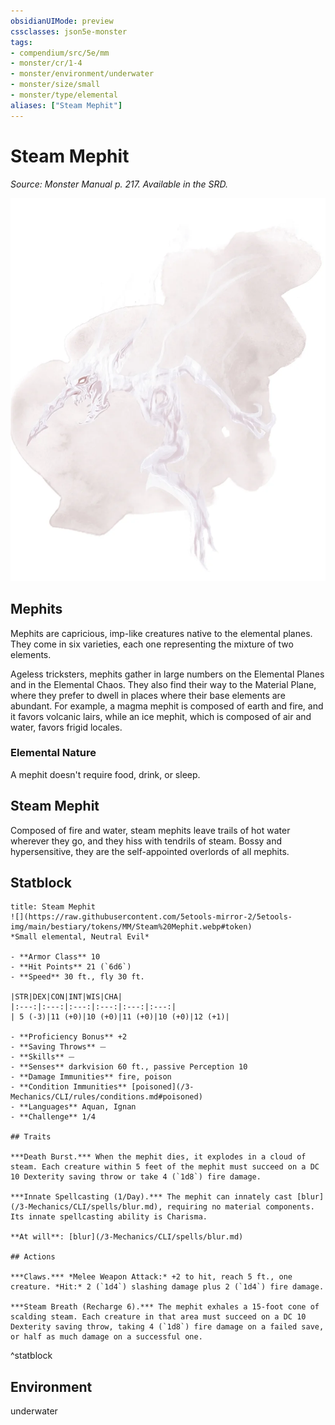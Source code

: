 ```yaml
---
obsidianUIMode: preview
cssclasses: json5e-monster
tags:
- compendium/src/5e/mm
- monster/cr/1-4
- monster/environment/underwater
- monster/size/small
- monster/type/elemental
aliases: ["Steam Mephit"]
---
```

# Steam Mephit
*Source: Monster Manual p. 217. Available in the SRD.*  

![](https://raw.githubusercontent.com/5etools-mirror-2/5etools-img/main/bestiary/MM/Steam%20Mephit.webp#right)  
## Mephits

Mephits are capricious, imp-like creatures native to the elemental planes. They come in six varieties, each one representing the mixture of two elements.

Ageless tricksters, mephits gather in large numbers on the Elemental Planes and in the Elemental Chaos. They also find their way to the Material Plane, where they prefer to dwell in places where their base elements are abundant. For example, a magma mephit is composed of earth and fire, and it favors volcanic lairs, while an ice mephit, which is composed of air and water, favors frigid locales.

### Elemental Nature

A mephit doesn't require food, drink, or sleep.

## Steam Mephit

Composed of fire and water, steam mephits leave trails of hot water wherever they go, and they hiss with tendrils of steam. Bossy and hypersensitive, they are the self-appointed overlords of all mephits.


## Statblock

```ad-statblock
title: Steam Mephit
![](https://raw.githubusercontent.com/5etools-mirror-2/5etools-img/main/bestiary/tokens/MM/Steam%20Mephit.webp#token)
*Small elemental, Neutral Evil*

- **Armor Class** 10 
- **Hit Points** 21 (`6d6`) 
- **Speed** 30 ft., fly 30 ft.

|STR|DEX|CON|INT|WIS|CHA|
|:---:|:---:|:---:|:---:|:---:|:---:|
| 5 (-3)|11 (+0)|10 (+0)|11 (+0)|10 (+0)|12 (+1)|

- **Proficiency Bonus** +2
- **Saving Throws** ⏤
- **Skills** ⏤
- **Senses** darkvision 60 ft., passive Perception 10
- **Damage Immunities** fire, poison
- **Condition Immunities** [poisoned](/3-Mechanics/CLI/rules/conditions.md#poisoned)
- **Languages** Aquan, Ignan
- **Challenge** 1/4

## Traits

***Death Burst.*** When the mephit dies, it explodes in a cloud of steam. Each creature within 5 feet of the mephit must succeed on a DC 10 Dexterity saving throw or take 4 (`1d8`) fire damage.

***Innate Spellcasting (1/Day).*** The mephit can innately cast [blur](/3-Mechanics/CLI/spells/blur.md), requiring no material components. Its innate spellcasting ability is Charisma.

**At will**: [blur](/3-Mechanics/CLI/spells/blur.md)

## Actions

***Claws.*** *Melee Weapon Attack:* +2 to hit, reach 5 ft., one creature. *Hit:* 2 (`1d4`) slashing damage plus 2 (`1d4`) fire damage.

***Steam Breath (Recharge 6).*** The mephit exhales a 15-foot cone of scalding steam. Each creature in that area must succeed on a DC 10 Dexterity saving throw, taking 4 (`1d8`) fire damage on a failed save, or half as much damage on a successful one.
```
^statblock

## Environment

underwater